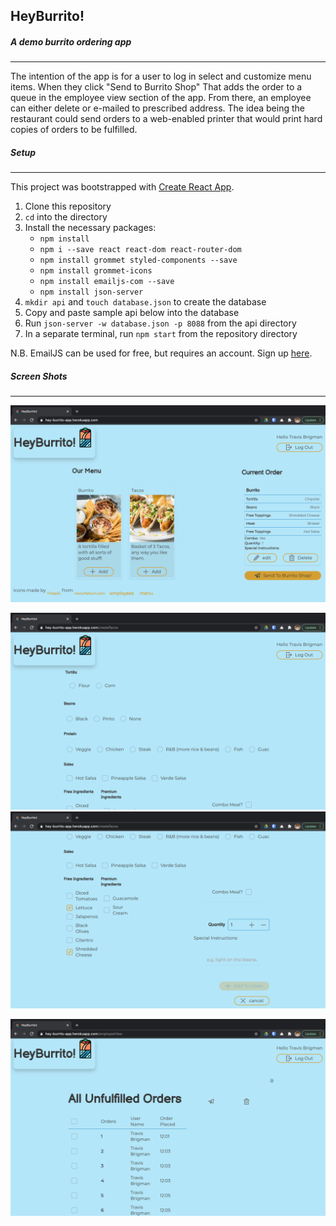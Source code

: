 
## HeyBurrito!

##### A demo burrito ordering app
---

The intention of the app is for a user to log in select and customize menu items. When they click "Send to Burrito Shop" That adds the order to a queue in the employee view section of the app. From there, an employee can either delete or e-mailed to prescribed address. The idea being the restaurant could send orders to a web-enabled printer that would print hard copies of orders to be fulfilled.

##### Setup
---
This project was bootstrapped with [Create React App](https://github.com/facebook/create-react-app).

1. Clone this repository
2. `cd` into the directory
3. Install the necessary packages:
    - `npm install`
    - `npm i --save react react-dom react-router-dom`
    - `npm install grommet styled-components --save`
    - `npm install grommet-icons`
    - `npm install emailjs-com --save`
    - `npm install json-server`
4. `mkdir api` and `touch database.json` to create the database
5. Copy and paste sample api below into the database
6. Run `json-server -w database.json -p 8088` from the api directory
7. In a separate terminal, run `npm start` from the repository directory

N.B. EmailJS can be used for free, but requires an account. Sign up [here](https://www.emailjs.com/).

##### Screen Shots
---
![menu](readMeImages/menu.png)

![TacoOrder1](readMeImages/TacoOrder1.png)
![TacoOrder2](readMeImages/TacoOrder2.png)

![emploeeView](readMeImages/EmployeeView.png)
